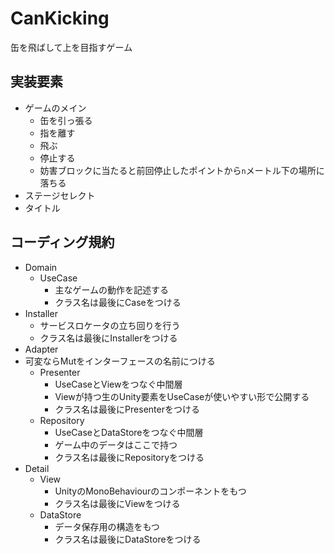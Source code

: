 # CanKicking

缶を飛ばして上を目指すゲーム

## 実装要素
* ゲームのメイン
  * 缶を引っ張る
  * 指を離す
  * 飛ぶ
  * 停止する
  * 妨害ブロックに当たると前回停止したポイントから`n`メートル下の場所に落ちる
* ステージセレクト
* タイトル

## コーディング規約

* Domain
    * UseCase
      * 主なゲームの動作を記述する
      * クラス名は最後にCaseをつける
* Installer
  * サービスロケータの立ち回りを行う
  * クラス名は最後にInstallerをつける
* Adapter
* 可変ならMutをインターフェースの名前につける
    * Presenter
      * UseCaseとViewをつなぐ中間層
      * Viewが持つ生のUnity要素をUseCaseが使いやすい形で公開する
      * クラス名は最後にPresenterをつける
    * Repository
      * UseCaseとDataStoreをつなぐ中間層
      * ゲーム中のデータはここで持つ
      * クラス名は最後にRepositoryをつける
* Detail
  * View
    * UnityのMonoBehaviourのコンポーネントをもつ
    * クラス名は最後にViewをつける
  * DataStore
    * データ保存用の構造をもつ
    * クラス名は最後にDataStoreをつける